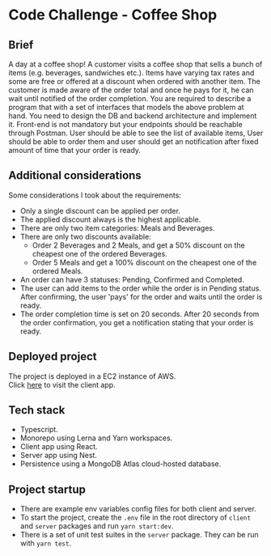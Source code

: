 # Code Challenge - Coffee Shop

## Brief
A day at a coffee shop!
A customer visits a coffee shop that sells a bunch of items (e.g. beverages, sandwiches etc.).
Items have varying tax rates and some are free or offered at a discount when ordered with another item.
The customer is made aware of the order total and once he pays for it, he can wait until notified of the order completion.
You are required to describe a program that with a set of interfaces that models the above problem at hand. You need to design the DB and backend architecture and implement it. Front-end is not mandatory but your endpoints should be reachable through Postman. User should be able to see the list of available items, User should be able to order them and user should get an notification after fixed amount of time that your order is ready.

## Additional considerations  
Some considerations I took about the requirements:
- Only a single discount can be applied per order. 
- The applied discount always is the highest applicable.
- There are only two item categories: Meals and Beverages.
- There are only two discounts available:
  - Order 2 Beverages and 2 Meals, and get a 50% discount on the cheapest one of the ordered Beverages.
  - Order 5 Meals and get a 100% discount on the cheapest one of the ordered Meals.
- An order can have 3 statuses: Pending, Confirmed and Completed.
- The user can add items to the order while the order is in Pending status. After confirming, the user 'pays' for the order and waits until the order is ready.
- The order completion time is set on 20 seconds. After 20 seconds from the order confirmation, you get a notification stating that your order is ready.

## Deployed project
The project is deployed in a EC2 instance of AWS.  
Click [here](http://ec2-13-59-13-255.us-east-2.compute.amazonaws.com/) to visit the client app.

## Tech stack  
- Typescript.
- Monorepo using Lerna and Yarn workspaces.
- Client app using React.
- Server app using Nest.
- Persistence using a MongoDB Atlas cloud-hosted database.

## Project startup
- There are example env variables config files for both client and server.  
- To start the project, create the `.env` file in the root directory of `client` and `server` packages and run `yarn start:dev`.  
- There is a set of unit test suites in the `server` package. They can be run with `yarn test`.

